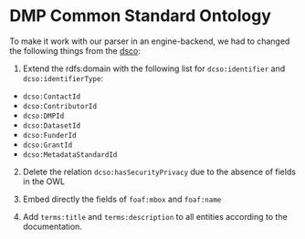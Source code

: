 # DMP Common Standard Ontology

To make it work with our parser in an engine-backend, we had to changed the following things from the [dsco](https://github.com/RDA-DMP-Common/RDA-DMP-Common-Standard/blob/master/ontologies/core/dcso.4.0.0.ttl):

1. Extend the rdfs:domain with the following list for `dcso:identifier` and `dcso:identifierType`:
- `dcso:ContactId`
- `dcso:ContributorId`
- `dcso:DMPId`
- `dcso:DatasetId`
- `dcso:FunderId`
- `dcso:GrantId`
- `dcso:MetadataStandardId`

2. Delete the relation `dcso:hasSecurityPrivacy` due to the absence of fields in the OWL

3. Embed directly the fields of `foaf:mbox` and `foaf:name`

4. Add `terms:title` and `terms:description` to all entities according to the documentation.